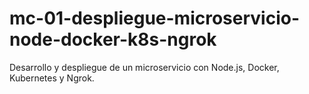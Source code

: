 # mc-01-despliegue-microservicio-node-docker-k8s-ngrok
Desarrollo y despliegue de un microservicio con Node.js, Docker, Kubernetes y Ngrok.
